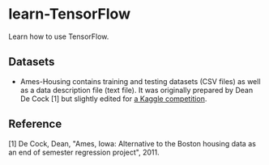 # learn-TensorFlow
Learn how to use TensorFlow.

## Datasets
* Ames-Housing contains training and testing datasets (CSV files) as well as a data description file (text file). It was originally prepared by Dean De Cock [1] but slightly edited for [a Kaggle competition](https://www.kaggle.com/c/house-prices-advanced-regression-techniques).

## Reference
[1] De Cock, Dean, "Ames, Iowa: Alternative to the Boston housing data as an end of semester regression project", 2011.
